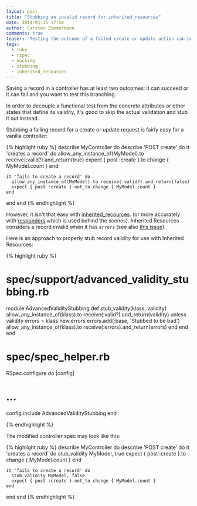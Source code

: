 ```yaml
---
layout: post
title: "Stubbing an invalid record for inherited_resources"
date: 2014-01-15 17:58
author: Carsten Zimmermann
comments: true
teaser: 'Testing the outcome of a failed create or update action can be a pain with inherited_resources due to its somewhat different understanding of how a failed record looks like. This article show a handy shortcut to stub it out nicely with rspec-mocks.'
tags:
  - ruby
  - rspec
  - mocking
  - stubbing
  - inherited_resources
---
```


Saving a record in a controller has at least two outcomes\: it can succeed or it
can fail and you want to test this branching.

In order to decouple a functional test from the concrete attributes or other
states that define its validity, it's good to skip the actual validation
and stub it out instead.

Stubbing a failing record for a create or update request is fairly easy for
a vanilla controller:

{% highlight ruby %}
describe MyController do
  describe 'POST create' do
    it 'creates a record' do
      allow_any_instance_of(MyModel).to receive(:valid?).and_return(true)
      expect { post :create }.to change { MyModel.count }
    end

    it 'fails to create a record' do
      allow_any_instance_of(MyModel).to receive(:valid?).and_return(false)
      expect { post :create }.not_to change { MyModel.count }
    end
  end
end
{% endhighlight %}

However, it isn't that easy with [inherited_recources](https://github.com/josevalim/inherited_resources).
(or more accurately with [responders](https://github.com/plataformatec/responders) which is used
behind the scenes). Inherited Resources considers a record invalid when it has ``errors`` (see also
[this issue](https://github.com/josevalim/inherited_resources/issues/38)).

Here is an approach to properly stub record validity for use with Inherited Resources:

{% highlight  ruby %}

# spec/support/advanced_validity_stubbing.rb
module AdvancedValidityStubbing
  def stub_validity(klass, validity)
    allow_any_instance_of(klass).to receive(:valid?).and_return(validity)
    unless validity
      errors = klass.new.errors
      errors.add(:base, 'Stubbed to be bad')
      allow_any_instance_of(klass).to receive(:errors).and_return(errors)
    end
  end
end

# spec/spec_helper.rb
RSpec.configure do |config|
  # ...
  config.include AdvancedValidityStubbing
end

{% endhighlight %}

The modified controller spec may look like this:

{% highlight ruby %}
describe MyController do
  describe 'POST create' do
    it 'creates a record' do
      stub_validity MyModel, true
      expect { post :create }.to change { MyModel.count }
    end

    it 'fails to create a record' do
      stub_validity MyModel, false
      expect { post :create }.not_to change { MyModel.count }
    end
  end
end
{% endhighlight %}

